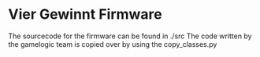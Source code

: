 # Vier Gewinnt Firmware

The sourcecode for the firmware can be found in ./src
The code written by the gamelogic team is copied over by using the copy_classes.py